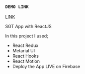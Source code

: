 ### `DEMO LINK`

[LINK](https://sgtapi.web.app/)

SGT App with ReactJS

In this project I used;
- React Redux
- Metarial UI
- React Hooks
- React Motion
- Deploy the App LIVE on Firebase
